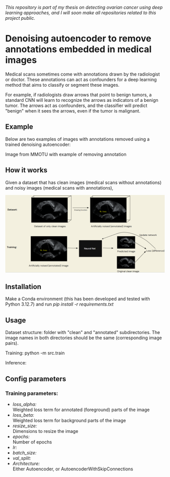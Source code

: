 <em>This repository is part of my thesis on detecting ovarian cancer using deep learning approaches, and I will soon make all repositories related to this project public.</em>

# Denoising autoencoder to remove annotations embedded in medical images

Medical scans sometimes come with annotations drawn by the radiologist or doctor. These annotations can act as confounders for a deep learning method that aims to classify or segment these images.



For example, if radiologists draw arrows that point to benign tumors, a standard CNN will learn to recognize the arrows as indicators of a benign tumor. The arrows act as confounders, and the classifier will predict "benign" when it sees the arrows, even if the tumor is malignant.

## Example

Below are two examples of images with annotations removed using a trained denoising autoencoder:



Image from MMOTU with example of removing annotation

## How it works

Given a dataset that has clean images (medical scans without annotations) and noisy images (medical scans with annotations), 

<img src="./media/process.png"/>

## Installation

Make a Conda environment (this has been developed and tested with Python 3.12.7) and run <em>pip install -r requirements.txt</em>

## Usage

Dataset structure: folder with "clean" and "annotated" subdirectories.
The image names in both directories should be the same (corresponding image pairs).

Training: python -m src.train

Inference:

## Config parameters

### Training parameters:

<ul>
    <li><em>loss_alpha:</em></li> Weighted loss term for annotated (foreground) parts of the image
    <li><em>loss_beta:</em></li> Weighted loss term for background parts of the image
    <li><em>resize_size:</em></li> Dimensions to resize the image
    <li><em>epochs:</em></li> Number of epochs
    <li><em>lr:</em></li>
    <li><em>batch_size:</em></li>
    <li><em>val_split:</em></li>
    <li><em>Architecture:</em></li> Either Autoencoder, or AutoencoderWithSkipConnections
</ul>